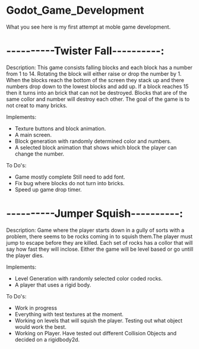 # Godot_Game_Development
What you see here is my first attempt at moble game development.

# ----------Twister Fall----------:

Description: 
  This game consists falling blocks and each block has a number from 1 to 14. Rotating the block will either raise
or drop the number by 1. When the blocks reach the bottom of the screen they stack up and there numbers drop down to the 
lowest blocks and add up. If a block reaches 15 then it turns into an brick that can not be destroyed. Blocks that are 
of the same collor and number will destroy each other. The goal of the game is to not creat to many bricks.

Implements:
- Texture buttons and block animation.
- A main screen.
- Block generation with randomly determined color and numbers.
- A selected block animation that shows which block the player can change the number.

To Do's:
- Game mostly complete Still need to add font. 
- Fix bug where blocks do not turn into bricks.
- Speed up game drop timer.

# ----------Jumper Squish----------:

Description:
  Game where the player starts down in a gully of sorts with a problem, there seems to be rocks coming in to squish them.The 
player must jump to escape before they are killed. Each set of rocks has a collor that will say how fast they will inclose. 
Either the game will be level based or go untill the player dies.

Implements:
- Level Generation with randomly selected color coded rocks.
- A player that uses a rigid body.

To Do's:
- Work in progress
- Everything with test textures at the moment.
- Working on levels that will squish the player. Testing out what object would work the best.
- Working on Player. Have tested out different Collision Objects and decided on a rigidbody2d.

